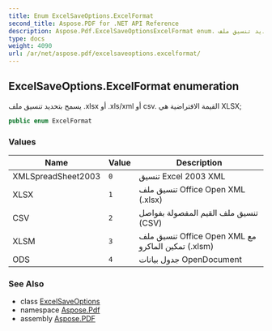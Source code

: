 ```yaml
---
title: Enum ExcelSaveOptions.ExcelFormat
second_title: Aspose.PDF for .NET API Reference
description: Aspose.Pdf.ExcelSaveOptionsExcelFormat enum. يسمح بتحديد تنسيق ملف .xlsx أو .xls/xml أو csv. القيمة الافتراضية هي XLSX
type: docs
weight: 4090
url: /ar/net/aspose.pdf/excelsaveoptions.excelformat/
---
```

## ExcelSaveOptions.ExcelFormat enumeration

يسمح بتحديد تنسيق ملف .xlsx أو .xls/xml أو csv. القيمة الافتراضية هي XLSX;

```csharp
public enum ExcelFormat
```

### Values

| Name | Value | Description |
| --- | --- | --- |
| XMLSpreadSheet2003 | `0` | تنسيق Excel 2003 XML |
| XLSX | `1` | تنسيق ملف Office Open XML (.xlsx) |
| CSV | `2` | تنسيق ملف القيم المفصولة بفواصل (CSV) |
| XLSM | `3` | تنسيق ملف Office Open XML مع تمكين الماكرو (.xlsm) |
| ODS | `4` | جدول بيانات OpenDocument |

### See Also

* class [ExcelSaveOptions](../excelsaveoptions/)
* namespace [Aspose.Pdf](../../aspose.pdf/)
* assembly [Aspose.PDF](../../)